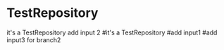# TestRepository

it's a TestRepository
add input 2
#it's a TestRepository
#add input1
#add input3 for branch2
